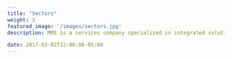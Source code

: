 ```yaml
---
title: "Sectors"
weight: 3
featured_image: '/images/sectors.jpg'
description: MMS is a services company specialized in integrated solutions for hospitality and facilities management in a broad range of sectors such as Oil & Gas, Mining, Healthcare, Constructions, Educational Institutions, Hotels and Offshore.

date: 2017-03-02T12:00:00-05:00
---
```

